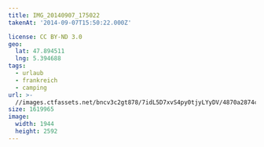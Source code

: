 ```yaml
---
title: IMG_20140907_175022
takenAt: '2014-09-07T15:50:22.000Z'

license: CC BY-ND 3.0
geo:
  lat: 47.894511
  lng: 5.394688
tags:
  - urlaub
  - frankreich
  - camping
url: >-
  //images.ctfassets.net/bncv3c2gt878/7idL5D7xvS4py0tjyLYyDV/4870a2874c676606784ad5a3ced00407/img_20140907_175022_28031148790_o
size: 1619965
image:
  width: 1944
  height: 2592
---
```

